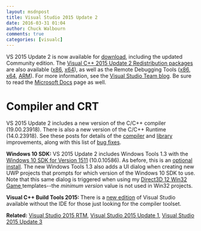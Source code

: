 ```yaml
---
layout: msdnpost
title: Visual Studio 2015 Update 2
date: 2016-03-31 01:04
author: Chuck Walbourn
comments: true
categories: [visualc]
---
```

VS 2015 Update 2 is now available for <a href="http://go.microsoft.com/fwlink/?LinkId=691129">download</a>, including the updated Community edition. The <a href="https://www.microsoft.com/en-us/download/details.aspx?id=51682">Visual C++ 2015 Update 2 Redistribution packages</a> are also available (<a href="https://go.microsoft.com/fwlink/?LinkId=615459">x86</a>, <a href="https://go.microsoft.com/fwlink/?LinkId=615460">x64</a>), as well as the Remote Debugging Tools (<a href="https://go.microsoft.com/fwlink/?LinkId=615469">x86</a>, <a href="https://go.microsoft.com/fwlink/?LinkId=615470">x64</a>, <a href="https://go.microsoft.com/fwlink/?LinkId=615471">ARM</a>). For more information, see the <a href="https://devblogs.microsoft.com/visualstudio/visual-studio-2015-update-2-rtm/">Visual Studio Team blog</a>. Be sure to read the <a href="https://docs.microsoft.com/en-us/cpp/porting/visual-cpp-what-s-new-2003-through-2015?view=vs-2015">Microsoft Docs</a> page as well.
<!--more-->

<h1>Compiler and CRT</h1>

VS 2015 Update 2 includes a new version of the C/C++ compiler (19.00.23918). There is also a new version of the C/C++ Runtime (14.0.23918). See these posts for details of the <a href="https://devblogs.microsoft.com/cppblog/compiler-improvements-in-vs-2015-update-2/">compiler</a> and <a href="https://devblogs.microsoft.com/cppblog/vs-2015-update-2s-stl-is-c17-so-far-feature-complete/">library</a> improvements, along with this list of <a href="https://devblogs.microsoft.com/cppblog/visual-c-2015-update-2-bug-fixes/">bug fixes</a>.

<strong>Windows 10 SDK:</strong> VS 2015 Update 2 includes Windows Tools 1.3 with the <a href="https://walbourn.github.io/windows-10-sdk-november-2015/">Windows 10 SDK for Version 1511</a> (10.0.10586). As before, this is an <a href="https://devblogs.microsoft.com/cppblog/developing-for-windows-10-with-visual-c-2015/">optional install</a>. The new Windows Tools 1.3 also adds a UI dialog when creating new UWP projects that prompts for which version of the Windows 10 SDK to use. Note that this same dialog is triggered when using my <a href="https://walbourn.github.io/direct3d-game-visual-studio-templates-redux/">Direct3D 12 Win32 Game </a>templates--the <em>minimum version</em> value is not used in Win32 projects.

<strong>Visual C++ Build Tools 2015: </strong>There is a <a href="https://devblogs.microsoft.com/cppblog/announcing-visual-c-build-tools-2015-standalone-c-tools-for-build-environments/">new edition</a> of Visual Studio available without the IDE for those just looking for the compiler toolset.

<strong>Related:</strong> <a href="https://walbourn.github.io/visual-studio-2015-rtm/">Visual Studio 2015 RTM</a>, <a href="https://walbourn.github.io/visual-studio-2015-update-1/">Visual Studio 2015 Update 1</a>, <a href="https://walbourn.github.io/visual-studio-2015-update-3/">Visual Studio 2015 Update 3</a>
